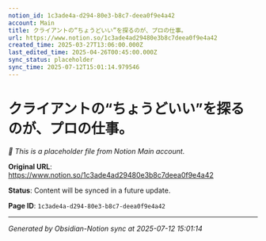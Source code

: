 ```yaml
---
notion_id: 1c3ade4a-d294-80e3-b8c7-deea0f9e4a42
account: Main
title: クライアントの“ちょうどいい”を探るのが、プロの仕事。
url: https://www.notion.so/1c3ade4ad29480e3b8c7deea0f9e4a42
created_time: 2025-03-27T13:06:00.000Z
last_edited_time: 2025-04-26T00:45:00.000Z
sync_status: placeholder
sync_time: 2025-07-12T15:01:14.979546
---
```


# クライアントの“ちょうどいい”を探るのが、プロの仕事。

*🔄 This is a placeholder file from Notion Main account.*

**Original URL**: https://www.notion.so/1c3ade4ad29480e3b8c7deea0f9e4a42

**Status**: Content will be synced in a future update.

**Page ID**: `1c3ade4a-d294-80e3-b8c7-deea0f9e4a42`

---

*Generated by Obsidian-Notion sync at 2025-07-12 15:01:14*
